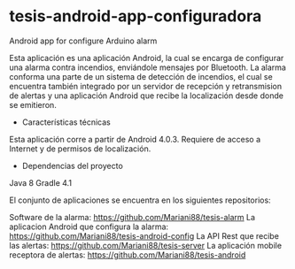 # tesis-android-app-configuradora
Android app for configure Arduino alarm

Esta aplicación es una aplicación Android, la cual se encarga de configurar una alarma contra incendios, enviándole mensajes por Bluetooth. La
alarma conforma una parte de un sistema de detección de incendios, el cual se encuentra también integrado por un servidor de recepción y 
retransmision de alertas y una aplicación Android que recibe la localización desde donde se emitieron.

- Características técnicas

Esta aplicación corre a partir de Android 4.0.3. Requiere de acceso a Internet y de permisos de localización.


- Dependencias del proyecto

Java 8 
Gradle 4.1

El conjunto de aplicaciones se encuentra en los siguientes repositorios:

Software de la alarma: https://github.com/Mariani88/tesis-alarm
La aplicacion Android que configura la alarma: https://github.com/Mariani88/tesis-android-config
La API Rest que recibe las alertas: https://github.com/Mariani88/tesis-server
La aplicación mobile receptora de alertas: https://github.com/Mariani88/tesis-android

